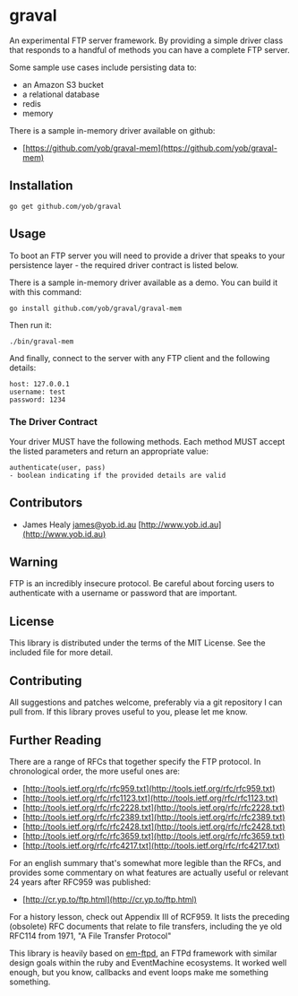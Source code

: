 # graval

An experimental FTP server framework. By providing a simple driver class that
responds to a handful of methods you can have a complete FTP server.

Some sample use cases include persisting data to:

* an Amazon S3 bucket
* a relational database
* redis
* memory

There is a sample in-memory driver available on github:

* [https://github.com/yob/graval-mem](https://github.com/yob/graval-mem)

## Installation

    go get github.com/yob/graval

## Usage

To boot an FTP server you will need to provide a driver that speaks to your
persistence layer - the required driver contract is listed below.

There is a sample in-memory driver available as a demo. You can build it with
this command:

    go install github.com/yob/graval/graval-mem

Then run it:

    ./bin/graval-mem

And finally, connect to the server with any FTP client and the following
details:

    host: 127.0.0.1
    username: test
    password: 1234

### The Driver Contract

Your driver MUST have the following methods.  Each method MUST accept the listed
parameters and return an appropriate value:

    authenticate(user, pass)
    - boolean indicating if the provided details are valid

## Contributors

* James Healy <james@yob.id.au> [http://www.yob.id.au](http://www.yob.id.au)

## Warning

FTP is an incredibly insecure protocol. Be careful about forcing users to authenticate
with a username or password that are important.

## License

This library is distributed under the terms of the MIT License. See the included file for
more detail.

## Contributing

All suggestions and patches welcome, preferably via a git repository I can pull from.
If this library proves useful to you, please let me know.

## Further Reading

There are a range of RFCs that together specify the FTP protocol. In chronological
order, the more useful ones are:

* [http://tools.ietf.org/rfc/rfc959.txt](http://tools.ietf.org/rfc/rfc959.txt)
* [http://tools.ietf.org/rfc/rfc1123.txt](http://tools.ietf.org/rfc/rfc1123.txt)
* [http://tools.ietf.org/rfc/rfc2228.txt](http://tools.ietf.org/rfc/rfc2228.txt)
* [http://tools.ietf.org/rfc/rfc2389.txt](http://tools.ietf.org/rfc/rfc2389.txt)
* [http://tools.ietf.org/rfc/rfc2428.txt](http://tools.ietf.org/rfc/rfc2428.txt)
* [http://tools.ietf.org/rfc/rfc3659.txt](http://tools.ietf.org/rfc/rfc3659.txt)
* [http://tools.ietf.org/rfc/rfc4217.txt](http://tools.ietf.org/rfc/rfc4217.txt)

For an english summary that's somewhat more legible than the RFCs, and provides
some commentary on what features are actually useful or relevant 24 years after
RFC959 was published:

* [http://cr.yp.to/ftp.html](http://cr.yp.to/ftp.html)

For a history lesson, check out Appendix III of RCF959. It lists the preceding
(obsolete) RFC documents that relate to file transfers, including the ye old
RFC114 from 1971, "A File Transfer Protocol"

This library is heavily based on [em-ftpd](https://github.com/yob/em-ftpd), an FTPd
framework with similar design goals within the ruby and EventMachine ecosystems. It
worked well enough, but you know, callbacks and event loops make me something
something.
